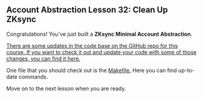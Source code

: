 ## Account Abstraction Lesson 32: Clean Up ZKsync

Congratulations! You've just built a **ZKsync Minimal Account Abstraction**.

[There are some updates in the code base on the GitHub repo for this course. If you want to check it out and update your code with some of those changes, you can find it here.](https://github.com/Cyfrin/minimal-account-abstraction/tree/main)

One file that you should check out is the [Makefile.](https://github.com/Cyfrin/minimal-account-abstraction/blob/main/Makefile) Here you can find up-to-date commands.

Move on to the next lesson when you are ready.
